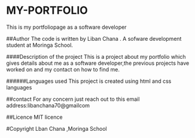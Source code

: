 # MY-PORTFOLIO
This is my portfoliopage as a software developer

##Author
The code is written by Liban Chana . A sofware development student at Moringa School.

####Description of the project
This is a project about my portfolio which gives details about me as a software developer,the previous projects have worked on and my contact on how to find me.

######Languages used
This project is created using html and css languages

##contact
For any concern just reach out to this email address:libanchana70@gmailcom

##Licence
MIT licence

#Copyright
Lban Chana ,Moringa School

